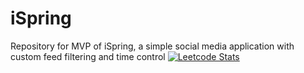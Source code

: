 # iSpring
Repository for MVP of iSpring, a simple social media application with custom feed filtering and time control
[![Leetcode Stats](https://leetcard.jacoblin.cool/JacobLinCool)](https://leetcode.com/Zuhair55)

